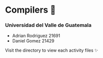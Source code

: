 # Compilers 🚀
### Universidad del Valle de Guatemala

- Adrian Rodriguez 21691
- Daniel Gomez 21429

Visit the directory to view each activity files ✨
